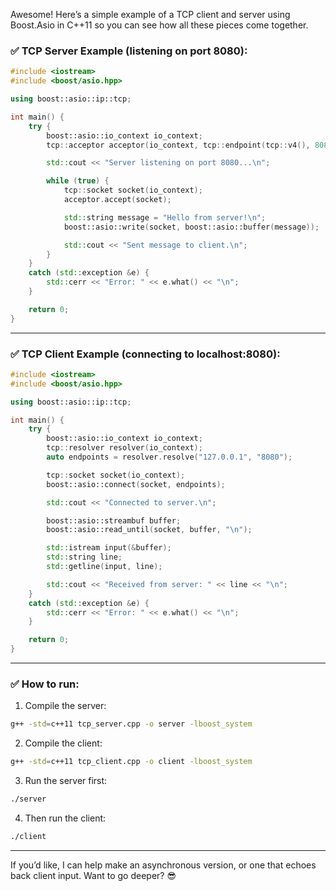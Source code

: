 Awesome! Here’s a simple example of a TCP client and server using Boost.Asio in C++11 so you can see how all these pieces come together.  

### ✅ TCP Server Example (listening on port 8080):
```cpp
#include <iostream>
#include <boost/asio.hpp>

using boost::asio::ip::tcp;

int main() {
    try {
        boost::asio::io_context io_context;
        tcp::acceptor acceptor(io_context, tcp::endpoint(tcp::v4(), 8080));

        std::cout << "Server listening on port 8080...\n";

        while (true) {
            tcp::socket socket(io_context);
            acceptor.accept(socket);

            std::string message = "Hello from server!\n";
            boost::asio::write(socket, boost::asio::buffer(message));

            std::cout << "Sent message to client.\n";
        }
    }
    catch (std::exception &e) {
        std::cerr << "Error: " << e.what() << "\n";
    }

    return 0;
}
```

---

### ✅ TCP Client Example (connecting to localhost:8080):
```cpp
#include <iostream>
#include <boost/asio.hpp>

using boost::asio::ip::tcp;

int main() {
    try {
        boost::asio::io_context io_context;
        tcp::resolver resolver(io_context);
        auto endpoints = resolver.resolve("127.0.0.1", "8080");

        tcp::socket socket(io_context);
        boost::asio::connect(socket, endpoints);

        std::cout << "Connected to server.\n";

        boost::asio::streambuf buffer;
        boost::asio::read_until(socket, buffer, "\n");

        std::istream input(&buffer);
        std::string line;
        std::getline(input, line);

        std::cout << "Received from server: " << line << "\n";
    }
    catch (std::exception &e) {
        std::cerr << "Error: " << e.what() << "\n";
    }

    return 0;
}
```

---

### ✅ How to run:  
1. Compile the server:  
```bash
g++ -std=c++11 tcp_server.cpp -o server -lboost_system
```
2. Compile the client:  
```bash
g++ -std=c++11 tcp_client.cpp -o client -lboost_system
```
3. Run the server first:  
```bash
./server
```
4. Then run the client:  
```bash
./client
```

---

If you’d like, I can help make an asynchronous version, or one that echoes back client input. Want to go deeper? 😎